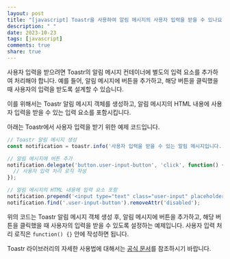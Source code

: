 ```yaml
---
layout: post
title: "[javascript] Toastr을 사용하여 알림 메시지의 사용자 입력을 받을 수 있나요?"
description: " "
date: 2023-10-23
tags: [javascript]
comments: true
share: true
---
```


사용자 입력을 받으려면 Toastr의 알림 메시지 컨테이너에 별도의 입력 요소를 추가하여 처리해야 합니다. 예를 들어, 알림 메시지에 버튼을 추가하고, 해당 버튼을 클릭했을 때 사용자의 입력을 받도록 설계할 수 있습니다.

이를 위해서는 Toastr 알림 메시지 객체를 생성하고, 알림 메시지의 HTML 내용에 사용자 입력을 받을 수 있는 입력 요소를 포함시킵니다.

아래는 Toastr에서 사용자 입력을 받기 위한 예제 코드입니다.

```javascript
// Toastr 알림 메시지 생성
const notification = toastr.info('사용자 입력을 받을 수 있는 알림 메시지입니다.');

// 알림 메시지에 버튼 추가
notification.delegate('button.user-input-button', 'click', function() {
  // 사용자 입력 처리 로직 작성
});

// 알림 메시지의 HTML 내용에 입력 요소 포함
notification.prepend('<input type="text" class="user-input" placeholder="사용자 입력">');
notification.find('.user-input-button').removeAttr('disabled');
```

위의 코드는 Toastr 알림 메시지 객체 생성 후, 알림 메시지에 버튼을 추가하고, 해당 버튼을 클릭했을 때 사용자의 입력을 받을 수 있도록 설정하는 예제입니다. 사용자 입력 처리 로직은 `function() {}` 안에 작성하면 됩니다.

Toastr 라이브러리의 자세한 사용법에 대해서는 [공식 문서](https://github.com/CodeSeven/toastr)를 참조하시기 바랍니다.